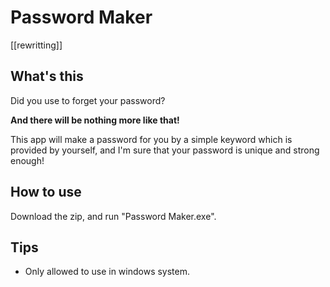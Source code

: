 # Password Maker

\[\[rewritting\]\]

## What's this

Did you use to forget your password?

**And there will be nothing more like that!**

This app will make a password for you by a simple keyword which is provided by yourself, and I'm sure that your password is unique and strong enough!

## How to use

Download the zip, and run "Password Maker.exe".

## Tips

* Only allowed to use in windows system.
